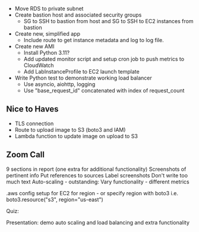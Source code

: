- Move RDS to private subnet
- Create bastion host and associated security groups
    - SG to SSH to bastion from host and SG to SSH to EC2 instances from bastion
- Create new, simplified app
    - Include route to get instance metadata and log to log file.
- Create new AMI
    - Install Python 3.11?
    - Add updated monitor script and setup cron job to push metrics to CloudWatch
    - Add LabInstanceProfile to EC2 launch template
- Write Python test to demonstrate working load balancer
    - Use asyncio, aiohttp, logging
    - Use "base_request_id" concatenated with index of request_count

## Nice to Haves
- TLS connection
- Route to upload image to S3 (boto3 and IAM)
- Lambda function to update image on upload to S3


## Zoom Call
9 sections in report (one extra for additional functionality)
Screenshots of pertinent info
Put references to sources
Label screenshots
Don't write too much text
Auto-scaling - outstanding: Vary functionality - different metrics

.aws config setup for EC2 for region - or specify region with boto3 i.e. boto3.resource("s3", region="us-east")

Quiz: 

Presentation: demo auto scaling and load balancing and extra functionality


 
